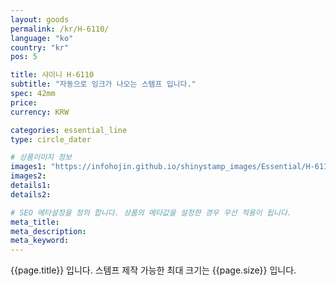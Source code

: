 ```yaml
---
layout: goods
permalink: /kr/H-6110/
language: "ko"
country: "kr"
pos: 5

title: 샤이니 H-6110
subtitle: "자동으로 잉크가 나오는 스템프 입니다."
spec: 42mm
price: 
currency: KRW

categories: essential_line
type: circle_dater

# 상품이미지 정보
images1: "https://infohojin.github.io/shinystamp_images/Essential/H-6110/H-6110_1.jpg"
images2:
details1:
details2:    

# SEO 메타설정을 정의 합니다. 상품의 메타값을 설정한 경우 우선 적용이 됩니다.
meta_title: 
meta_description:
meta_keyword:
---
```


{{page.title}} 입니다. 스템프 제작 가능한 최대 크기는 {{page.size}} 입니다.